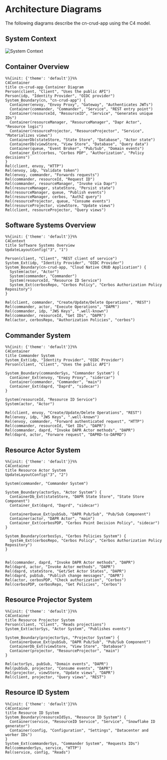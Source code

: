 # Architecture Diagrams

The following diagrams describe the cn-crud-app using the C4 model.

## System Context

![System Context](https://www.plantuml.com/plantuml/svg/ZP9FZzem4CNl-HHJJY0jvD9JJqi1RP5ssoXqrICozW1k7JkTiQ6qwdVlE6osq7zg3l5ayl9xR-pSSbGKK-DWTUA8pIpuY5zYyS9wxPB1H0xsCRRygYn97ISx6_TfanX9PwMF4nsQidNAPyYOet5sKyvUZglSUdouBnibN9BM-eazQKLP51KI1p_Cg1iOFCeoa7Kf4b8wCXp52U8UWRjWSB0AwiNgFKoh9Gz6nJdl-dL8tYWw3RNNb8mWj1_dQgpQTZ22RmN8bQsLzKX3YTieRphJMLzdvuuj0z49sc1zX6qWq8GguWsariWA8WQ33gKa_9oGOqvoRK388P76PSvIzm_pR7678X0EWqQATclHm2RfJoZZXYqaRuK9raYA_9Auoz03_sxreBpQTHFLrvriEfzMDKnr599jMeTDflkT6BD0cC65dTN_wLHH-8YPTU7rtCjkisx361gvarNEVfKP3nQFCWk51l0Wzfd_lIXgT4_7Vtaev-Xy5IOhBpI_RF7v860v_uVqvnQjq1lk7VilVfFzQU0gRPpblMHxdg9OlNdtONs_k5kydGz7nQsmvUV-0G==)

## Container Overview

```mermaid
%%{init: {'theme': 'default'}}%%
C4Container
title cn-crud-app Container Diagram
Person(client, "Client", "Uses the public API")
Person(idp, "Identity Provider", "OIDC provider")
System_Boundary(cn, "cn-crud-app") {
  Container(envoy, "Envoy Proxy", "Gateway", "Authenticates JWTs")
  Container(commander, "Commander", "Service", "REST entry point")
  Container(resourceId, "ResourceID", "Service", "Generates unique IDs")
  Container(resourceManager, "ResourceManager", "Dapr Actor", "Resource logic")
  Container(resourceProjector, "ResourceProjector", "Service", "Materializes views")
  ContainerDb(stateStore, "State Store", "Database", "Actor state")
  ContainerDb(viewStore, "View Store", "Database", "Query data")
  Container(queue, "Event Broker", "Pub/Sub", "Domain events")
  Container_Ext(cerbos, "Cerbos PDP", "Authorization", "Policy decisions")
}
Rel(client, envoy, "HTTP")
Rel(envoy, idp, "Validate token")
Rel(envoy, commander, "Forwards requests")
Rel(commander, resourceId, "Request ID")
Rel(commander, resourceManager, "Invoke via Dapr")
Rel(resourceManager, stateStore, "Persist state")
Rel(resourceManager, queue, "Publish events")
Rel(resourceManager, cerbos, "AuthZ query")
Rel(resourceProjector, queue, "Consume events")
Rel(resourceProjector, viewStore, "Update views")
Rel(client, resourceProjector, "Query views")
```

## Software Systems Overview

```mermaid
%%{init: {'theme': 'default'}}%%
C4Context
title Software Systems Overview
UpdateLayoutConfig("3", "1")

Person(client, "Client", "REST client of service")
System_Ext(idp, "Identity Provider", "OIDC Provider")
System_Boundary(cn-crud-app, "Cloud Native CRUD Application") {
  System(actor, "Actor")
  System(commander, "Commander")
  System(resourceId, "Resource ID Service")
  System_Ext(cerbosRepo, "Cerbos Policy", "Cerbos Authorization Policy Repository")
}

Rel(client, commander, "Create/Update/Delete Operations", "REST")
Rel(commander, actor, "Execute Operations", "DAPR")
Rel(commander, idp, "JWS Keys", ".well-known")
Rel(commander, resourceId, "Get IDs", "DAPR")
Rel(actor, cerbosRepo, "Authorization Policies", "cerbos")
```

## Commander System

```mermaid
%%{init: {'theme': 'default'}}%%
C4Container
title Commander System
System_Ext(idp, "Identity Provider", "OIDC Provider")
Person(client, "Client", "Uses the public API")

System_Boundary(commanderSys, "Commander System") {
  Container_Ext(envoy, "Envoy Proxy", "sidercar")
  Container(commander, "Commander", "main")
  Container_Ext(daprd, "Daprd", "sidecar")
}

System(resourceId, "Resource ID Service")
System(actor, "Actor")

Rel(client, envoy, "Create/Update/Delete Operations", "REST")
Rel(envoy, idp, "JWS Keys", ".well-known")
Rel(envoy, commander, "Forward authenticated request", "HTTP")
Rel(commander, resourceId, "Get IDs", "DAPR")
Rel(commander, daprd, "Invoke DAPR Actor methods", "DAPR")
Rel(daprd, actor, "Forware request", "DAPRD-to-DAPRD")
```

## Resource Actor System

```mermaid
%%{init: {'theme': 'default'}}%%
C4Container
title Resource Actor System
UpdateLayoutConfig("3", "2")

System(commander, "Commander System")

System_Boundary(actorSys, "Actor System") {
  ContainerDb_Ext(stateStore, "DAPR State Store", "State Store Component")
  Container_Ext(daprd, "Daprd", "sidecar")

  ContainerQueue_Ext(pubSub, "DAPR Pub/Sub", "Pub/Sub Component")
  Container(actor, "DAPR Actor", "main")
  Container_Ext(cerbosPDP, "Cerbos Point Decision Policy", "sidecar")
}

System_Boundary(cerbosSys, "Cerbos Policies System") {
  System_Ext(cerbosRepo, "Cerbos Policy", "Cerbos Authorization Policy Repository")
}


Rel(commander, daprd, "Invoke DAPR Actor methods", "DAPR")
Rel(daprd, actor, "Invoke Actor methods", "DAPR")
Rel(daprd, stateStore, "Get/Set Actor States", "DAPR")
Rel(daprd, pubSub, "Publish change messages", "DAPR")
Rel(actor, cerbosPDP, "Check authorization", "Cerbos")
Rel(cerbosPDP, cerbosRepo, "Get Policies", "Cerbos")
```

## Resource Projector System

```mermaid
%%{init: {'theme': 'default'}}%%
C4Container
title Resource Projector System
Person(client, "Client", "Reads projections")
System_Ext(actorSys, "Actor System", "Publishes events")

System_Boundary(projectorSys, "Projector System") {
  ContainerQueue_Ext(pubSub, "DAPR Pub/Sub", "Pub/Sub Component")
  ContainerDb_Ext(viewStore, "View Store", "Database")
  Container(projector, "ResourceProjector", "main")
}

Rel(actorSys, pubSub, "Domain events", "DAPR")
Rel(pubSub, projector, "Consume events", "DAPR")
Rel(projector, viewStore, "Update views", "DAPR")
Rel(client, projector, "Query views", "REST")
```

## Resource ID System

```mermaid
%%{init: {'theme': 'default'}}%%
C4Container
title Resource ID System
System_Boundary(resourceIdSys, "Resource ID System") {
  Container(service, "ResourceID Service", "Service", "Snowflake ID generator")
  Container(config, "Configuration", "Settings", "Datacenter and worker IDs")
}
System_Ext(commanderSys, "Commander System", "Requests IDs")
Rel(commanderSys, service, "HTTP")
Rel(service, config, "Reads")
```
